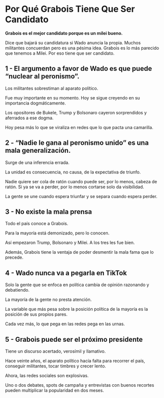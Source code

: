 # Por Qué Grabois Tiene Que Ser Candidato

**Grabois es el mejor candidato porque es un milei bueno.**

Dice que bajará su candidatura si Wado anuncia la propia. Muchos militantes concuerdan pero es una pésima idea. Grabois es lo más parecido que tenemos a Milei. Por eso tiene que ser candidato.

## 1 - El argumento a favor de Wado es que puede “nuclear al peronismo”.

Los militantes sobrestiman al aparato político.

Fue muy importante en su momento. Hoy se sigue creyendo en su importancia dogmáticamente.

Los opositores de Bukele, Trump y Bolsonaro cayeron sorprendidos y aferrados a ese dogma.

Hoy pesa más lo que se viraliza en redes que lo que pacta una camarilla.

## 2 - “Nadie le gana al peronismo unido” es una mala generalización.

Surge de una inferencia errada.

La unidad es consecuencia, no causa, de la expectativa de triunfo.

Nadie quiere ser cola de ratón cuando puede ser, por lo menos, cabeza de ratón. Si ya se va a perder, por lo menos cortarse solo da visibilidad.

La gente se une cuando espera triunfar y se separa cuando espera perder.

## 3 - No existe la mala prensa

Todo el país conoce a Grabois. 

Para la mayoría está demonizado, pero lo conocen.

Así empezaron Trump, Bolsonaro y Milei. A los tres les fue bien.

Además, Grabois tiene la ventaja de poder desmentir la mala fama que lo precede.

## 4 - Wado nunca va a pegarla en TikTok

Solo la gente que se enfoca en política cambia de opinión razonando y debatiendo. 

La mayoría de la gente no presta atención. 

La variable que más pesa sobre la posición política de la mayoría es la posición de sus propios pares. 

Cada vez más, lo que pega en las redes pega en las urnas.

## 5 - Grabois puede ser el próximo presidente

Tiene un discurso acertado, verosímil y llamativo.

Hace veinte años, el aparato político hacía falta para recorrer el país, conseguir militantes, tocar timbres y crecer lento.

Ahora, las redes sociales son explosivas.

Uno o dos debates, spots de campaña y entrevistas con buenos recortes pueden multiplicar la popularidad en dos meses.
